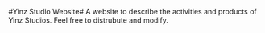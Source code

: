 #Yinz Studio Website#
A website to describe the activities and products of Yinz Studios. Feel free to distrubute and modify.


